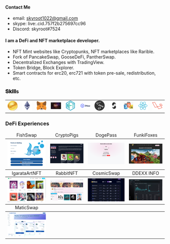 #### Contact Me
- email: skyroot1022@gmail.com
- skype: live:.cid.757f2b275697cc96
- Discord: skyroot#7524

#### I am a DeFi and NFT marketplace developer.
- NFT Mint websites like Cryptopunks, NFT marketplaces like Rarible.
- Fork of PancakeSwap, GooseDeFi, PantherSwap.
- Decentralized Exchanges with TradingView.
- Token Bridge, Block Explorer.
- Smart contracts for erc20, erc721 with token pre-sale, redistribution, etc.

### 𝐒𝐤𝐢𝐥𝐥s
<table>
  <tr>
    <td><img src="https://github.com/skyroot1000/profile/blob/main/btc.png?raw=true" width="300"></td>
    <td><img src="https://github.com/skyroot1000/profile/blob/main/eth.png?raw=true" width="300"></td>    
    <td><img src="https://github.com/skyroot1000/profile/blob/main/metamask.jpg?raw=true" width="300"></td>
    <td><img src="https://github.com/skyroot1000/profile/blob/main/defi.png?raw=true" width="300"></td>
    <td><img src="https://github.com/skyroot1000/profile/blob/main/nft.png?raw=true" width="300"></td>
    <td><img src="https://github.com/skyroot1000/profile/blob/main/dapp.png?raw=true" width="300"></td>
    <td><img src="https://github.com/skyroot1000/profile/blob/main/c.png?raw=true" width="300"></td>
    <td><img src="https://github.com/skyroot1000/profile/blob/main/solidity.png?raw=true" width="300"></td>
    <td><img src="https://github.com/skyroot1000/profile/blob/main/csshtmljs.png?raw=true" width="300"></td>
    <td><img src="https://github.com/skyroot1000/profile/blob/main/react.png?raw=true" width="300"></td>
    <td><img src="https://github.com/skyroot1000/profile/blob/main/laravel.png?raw=true" width="300"></td>   
  </tr>  
</table>

### DeFi Experiences
<table>
    <thead align="center">
        <tr>
            <td>FishSwap</td>
            <td>CryptoPigs</td>           
            <td>DogePass</td>
            <td>FunkiFoxes</td>
        </tr>
    </thead>
    <tr>
        <td>
            <a href="https://fishswap.app/#/">
                <img src="https://github.com/skyroot1000/profile/blob/main/fish.png?raw=true" width="200">
            </a>
        </td>
        <td>
            <a href="https://cryptopigs.one/#/">
                <img src="https://github.com/kroim/profile/blob/master/projects/CryptoPig.png?raw=true" width="200">
            </a>
        </td>           
        <td>
            <a href="https://nft.dogepass.io/">
                <img src="https://github.com/kroim/profile/blob/master/projects/DogePass.png?raw=true" width="200">
            </a>
        </td>
        <td>
            <a href="https://funkifoxes.com/">
                <img src="https://github.com/kroim/profile/blob/master/projects/FunkiFoxes.png?raw=true" width="200">
            </a>
        </td>                  
    </tr>
    <thead align="center">
        <tr>
            <td>IgarataArtNFT</td>
            <td>RabbitNFT</td>
            <td>CosmicSwap</td>
            <td>DDEXX INFO</td>
        </tr>
    </thead>
    <tr>
        <td>
            <a href="http://18.188.94.167:5000/">
                <img src="https://github.com/kroim/profile/blob/master/projects/igaratanft.png?raw=true" width="200">
            </a>
        </td>        
        <td>
            <a href="https://rabbitnft.com/">
                <img src="https://github.com/kroim/profile/blob/master/projects/rabbitnft.png?raw=true" width="200">
            </a>
        </td>   
        <td>
            <a href="https://app.cosmicswap.finance/">
                <img src="https://github.com/kroim/profile/blob/master/projects/cosmicswap.png?raw=true" width="200">
            </a>
        </td>          
        <td>
            <a href="http://analytics.ddexx.io">
                <img src="https://github.com/kroim/profile/blob/master/projects/ddexinfo.png?raw=true" width="200">
            </a>
        </td>           
    </tr>
    <thead align="center">
        <tr>
            <td>MaticSwap</td>  
        </tr>
    </thead>
    <tr>
        <td>
            <a href="https://maticfront.web.app/farms">
                <img src="https://github.com/kroim/profile/blob/master/projects/maticswap.png?raw=true" width="200">
            </a>
        </td> 
    </tr>       
</table>
